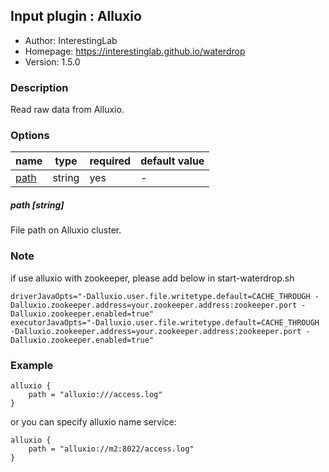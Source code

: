 ## Input plugin : Alluxio

* Author: InterestingLab
* Homepage: https://interestinglab.github.io/waterdrop
* Version: 1.5.0

### Description

Read raw data from Alluxio.

### Options

| name | type | required | default value |
| --- | --- | --- | --- |
| [path](#path-string) | string | yes | - |

##### path [string]

File path on Alluxio cluster.

### Note 
if use alluxio with zookeeper, please add below in start-waterdrop.sh

```
driverJavaOpts="-Dalluxio.user.file.writetype.default=CACHE_THROUGH -Dalluxio.zookeeper.address=your.zookeeper.address:zookeeper.port -Dalluxio.zookeeper.enabled=true"
executorJavaOpts="-Dalluxio.user.file.writetype.default=CACHE_THROUGH -Dalluxio.zookeeper.address=your.zookeeper.address:zookeeper.port -Dalluxio.zookeeper.enabled=true"
```


### Example

```
alluxio {
    path = "alluxio:///access.log"
}
```

or you can specify alluxio name service:

```
alluxio {
    path = "alluxio://m2:8022/access.log"
}
```
